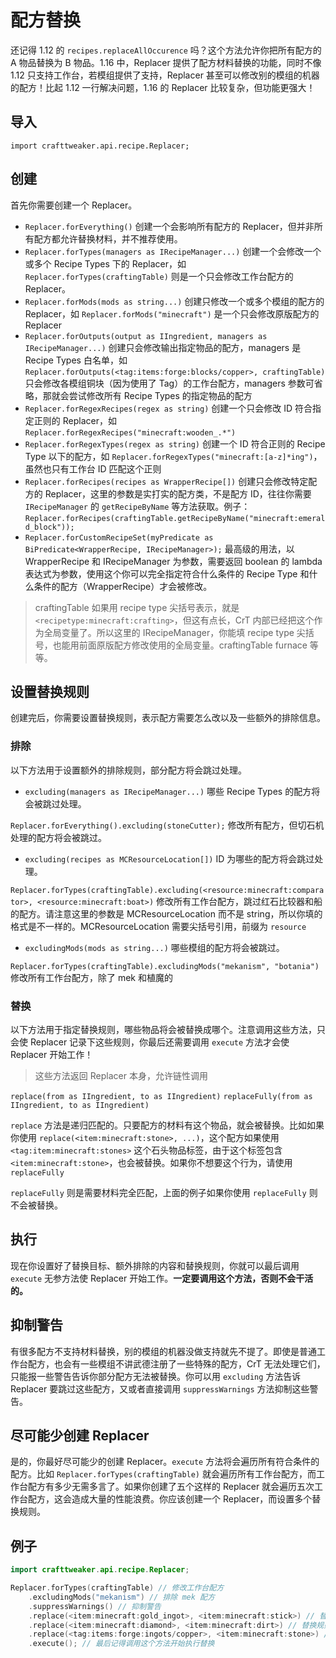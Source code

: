 # 配方替换

还记得 1.12 的 `recipes.replaceAllOccurence` 吗？这个方法允许你把所有配方的 A 物品替换为 B 物品。1.16 中，Replacer 提供了配方材料替换的功能，同时不像 1.12 只支持工作台，若模组提供了支持，Replacer 甚至可以修改别的模组的机器的配方！比起 1.12 一行解决问题，1.16 的 Replacer 比较复杂，但功能更强大！

## 导入

`import crafttweaker.api.recipe.Replacer;`

## 创建

首先你需要创建一个 Replacer。

* `Replacer.forEverything()` 创建一个会影响所有配方的 Replacer，但并非所有配方都允许替换材料，并不推荐使用。
* `Replacer.forTypes(managers as IRecipeManager...)` 创建一个会修改一个或多个 Recipe Types 下的 Replacer，如 `Replacer.forTypes(craftingTable)` 则是一个只会修改工作台配方的 Replacer。
* `Replacer.forMods(mods as string...)` 创建只修改一个或多个模组的配方的 Replacer，如 `Replacer.forMods("minecraft")` 是一个只会修改原版配方的 Replacer
* `Replacer.forOutputs(output as IIngredient, managers as IRecipeManager...)` 创建只会修改输出指定物品的配方，managers 是 Recipe Types 白名单，如 `Replacer.forOutputs(<tag:items:forge:blocks/copper>, craftingTable)` 只会修改各模组铜块（因为使用了 Tag）的工作台配方，managers 参数可省略，那就会尝试修改所有 Recipe Types 的指定物品的配方
* `Replacer.forRegexRecipes(regex as string)` 创建一个只会修改 ID 符合指定正则的 Replacer，如 `Replacer.forRegexRecipes("minecraft:wooden_.*")`
* `Replacer.forRegexTypes(regex as string)` 创建一个 ID 符合正则的 Recipe Type 以下的配方，如 `Replacer.forRegexTypes("minecraft:[a-z]*ing")`，虽然也只有工作台 ID 匹配这个正则
* `Replacer.forRecipes(recipes as WrapperRecipe[])` 创建只会修改特定配方的 Replacer，这里的参数是实打实的配方类，不是配方 ID，往往你需要 `IRecipeManager` 的 `getRecipeByName` 等方法获取。例子：`Replacer.forRecipes(craftingTable.getRecipeByName("minecraft:emerald_block"));`
* `Replacer.forCustomRecipeSet(myPredicate as BiPredicate<WrapperRecipe, IRecipeManager>);` 最高级的用法，以 WrapperRecipe 和 IRecipeManager 为参数，需要返回 boolean 的 lambda 表达式为参数，使用这个你可以完全指定符合什么条件的 Recipe Type 和什么条件的配方（WrapperRecipe）才会被修改。

> craftingTable 如果用 recipe type 尖括号表示，就是 `<recipetype:minecraft:crafting>`，但这有点长，CrT 内部已经把这个作为全局变量了。所以这里的 IRecipeManager，你能填 recipe type 尖括号，也能用前面原版配方修改使用的全局变量。craftingTable furnace 等等。

## 设置替换规则

创建完后，你需要设置替换规则，表示配方需要怎么改以及一些额外的排除信息。

### 排除

以下方法用于设置额外的排除规则，部分配方将会跳过处理。

* `excluding(managers as IRecipeManager...)` 哪些 Recipe Types 的配方将会被跳过处理。

`Replacer.forEverything().excluding(stoneCutter);` 修改所有配方，但切石机处理的配方将会被跳过。

* `excluding(recipes as MCResourceLocation[])` ID 为哪些的配方将会跳过处理。

`Replacer.forTypes(craftingTable).excluding(<resource:minecraft:comparator>, <resource:minecraft:boat>)` 修改所有工作台配方，跳过红石比较器和船的配方。请注意这里的参数是 MCResourceLocation 而不是 string，所以你填的格式是不一样的。MCResourceLocation 需要尖括号引用，前缀为 `resource`

* `excludingMods(mods as string...)` 哪些模组的配方将会被跳过。

`Replacer.forTypes(craftingTable).excludingMods("mekanism", "botania")` 修改所有工作台配方，除了 mek 和植魔的

### 替换

以下方法用于指定替换规则，哪些物品将会被替换成哪个。注意调用这些方法，只会使 Replacer 记录下这些规则，你最后还需要调用 `execute` 方法才会使 Replacer 开始工作！

> 这些方法返回 Replacer 本身，允许链性调用

`replace(from as IIngredient, to as IIngredient)`
`replaceFully(from as IIngredient, to as IIngredient)`

`replace` 方法是递归匹配的。只要配方的材料有这个物品，就会被替换。比如如果你使用 `replace(<item:minecraft:stone>, ...)`，这个配方如果使用 `<tag:item:minecraft:stones>` 这个石头物品标签，由于这个标签包含 `<item:minecraft:stone>`，也会被替换。如果你不想要这个行为，请使用 `replaceFully`

`replaceFully` 则是需要材料完全匹配，上面的例子如果你使用 `replaceFully` 则不会被替换。

## 执行

现在你设置好了替换目标、额外排除的内容和替换规则，你就可以最后调用 `execute` 无参方法使 Replacer 开始工作。**一定要调用这个方法，否则不会干活的。**

## 抑制警告

有很多配方不支持材料替换，别的模组的机器没做支持就先不提了。即使是普通工作台配方，也会有一些模组不讲武德注册了一些特殊的配方，CrT 无法处理它们，只能报一些警告告诉你部分配方无法被替换。你可以用 `excluding` 方法告诉 Replacer 要跳过这些配方，又或者直接调用 `suppressWarnings` 方法抑制这些警告。

## 尽可能少创建 Replacer

是的，你最好尽可能少的创建 Replacer。`execute` 方法将会遍历所有符合条件的配方。比如 `Replacer.forTypes(craftingTable)` 就会遍历所有工作台配方，而工作台配方有多少无需多言了。如果你创建了五个这样的 Replacer 就会遍历五次工作台配方，这会造成大量的性能浪费。你应该创建一个 Replacer，而设置多个替换规则。

## 例子

```kotlin
import crafttweaker.api.recipe.Replacer;

Replacer.forTypes(craftingTable) // 修改工作台配方
    .excludingMods("mekanism") // 排除 mek 配方
    .suppressWarnings() // 抑制警告
    .replace(<item:minecraft:gold_ingot>, <item:minecraft:stick>) // 替换规则 A：金锭替换成木棍
    .replace(<item:minecraft:diamond>, <item:minecraft:dirt>) // 替换规则 B：钻石替换成泥土
    .replace(<tag:items:forge:ingots/copper>, <item:minecraft:stone>) // 替换规则 C：铜锭替换成石头
    .execute(); // 最后记得调用这个方法开始执行替换
```
